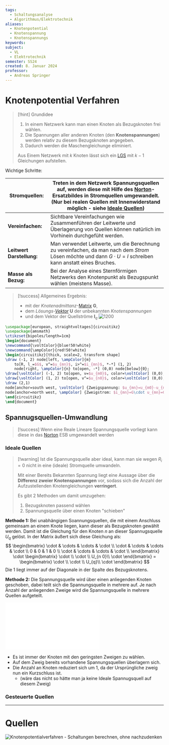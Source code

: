 ```yaml
---
tags:
  - Schaltungsanalyse
  - Algorithmus/Elektrotechnik
aliases:
  - Knotenpotential
  - Knotenspannung
  - Knotenspannungs
keywords: 
subject:
  - VL
  - Elektrotechnik
semester: SS24
created: 8. Januar 2024
professor:
  - Andreas Springer
---
```

 

# Knotenpotential Verfahren

> [!hint] Grundidee
> 1. In einem Netzwerk kann man einen Knoten als Bezugsknoten frei wählen. 
> 2. Die Spannungen aller anderen Knoten (den **Knotenspannungen**) werden relativ zu diesem Bezugsknoten angegeben.
> 3. Dadurch werden die Maschengleichunge eliminiert.
>  
> Aus Einem Netzwerk mit $k$ Knoten lässt sich ein [LGS](../Mathematik/Analysis/Lineare%20Gleichungssysteme.md) mit $k-1$ Gleichungen aufstellen.
>

Wichtige Schritte:

| **Stromquellen:**         | Treten in dem Netzwerk Spannungsquellen auf, werden diese mit Hilfe des [Norton](../Elektrotechnik/lineare%20Quellen.md)-Ersatzbildes in Stromquellen umgewandelt.<br>(Nur bei realen Quellen mit Innenwiderstand möglich - siehe [Ideale Quellen](Knotenpotentialverfahren.md#Ideale%20Quellen)) |
| ------------------------- | ------------------------------------------------------------------------------------------------------------------------------------------------------------------------------------------------------------------------------------------------------------------------------------------------- |
| **Vereinfachen:**         | Sichtbare Vereinfachungen wie Zusammenführen der Leitwerte und Überlagerung von Quellen können natürlich im Vorhinein durchgefüht werden.                                                                                                                                                         |
| **Leitwert Darstellung:** | Man verwendet Leitwerte, um die Berechnung zu vereinfachen, da man nach dem *Strom* Lösen möchte und dann $G\cdot U=I$ schreiben kann anstatt eines Bruches.                                                                                                                                      |
| **Masse als Bezug:**      | Bei der Analyse eines Sternförmigen Netzwerks den Knotenpunkt als Bezugspunkt wählen (meistens Masse).                                                                                                                                                                                            |


> [!success] Allgemeines Ergebnis:
> - mit der *Knotenadmittanz*-[Matrix](../Mathematik/Algebra/Matrix.md) $\mathbf{G}$,
> - dem *Lösungs-[Vektor](../Mathematik/Algebra/Vektor.md)* $\mathbf{U}$ der unbekannten *Knotenspannungen*
> - und dem Vektor der Quellströme $\mathbf{I}_{q}$
> ![1200](../assets/Excalidraw/Knotenpotentialverfahren%202024-03-13%2021.34.50.excalidraw)

```tikz
\usepackage[european, straightvoltages]{circuitikz}
\usepackage{amsmath}
\ctikzset{bipoles/length=1cm}
\begin{document}
\newcommand{\voltColor}{blue!50!white}
\newcommand{\ampColor}{red!50!white}
\begin{circuitikz}[thick, scale=2, transform shape]
\draw (-1, 2) node[left, \ampColor]{m}
    to[R, l_=$G$, v^=$u_{mn}$, i>^=$i_{mn}$, *-*] (1, 2)
    node[right, \ampColor]{n} to[open, -*] (0,0) node[below]{0};
\draw[\voltColor] (-1, 2) to[open, v=$u_{m0}$, color=\voltColor] (0,0);
\draw[\voltColor] (1, 2) to[open, v^=$u_{n0}$, color=\voltColor] (0,0);
\draw (2,1)
node[anchor=south west, \voltColor] {Zweigspannung: $u_{mn}=u_{m0}-u_{n0}$}
node[anchor=north west, \ampColor] {Zweigstrom: $i_{mn}=G\cdot u_{mn}=G\cdot(u_{m0}-u_{n0})$};
\end{circuitikz}
\end{document}
```

## Spannugsquellen-Umwandlung 

> [!success] Wenn eine Reale Lineare Spannungsquelle vorliegt kann diese in das [Norton](../Elektrotechnik/lineare%20Quellen.md) ESB umgewandelt werden

### Ideale Quellen

> [!warning] Ist die Spannungsquelle aber ideal, kann man sie wegen $R_{i}=0$ nicht in eine (ideale) Stromquelle umwandeln.
> 
> Mit einer Bereits Bekannten Spannung liegt eine Aussage über die **Differenz zweier Knotenspannungen** vor, sodass sich die Anzahl der Aufzustellenden Knotengleichungen **verringert**.
> 
> Es gibt 2 Methoden um damit umzugehen:
> 1. Bezugsknoten passend wählen
> 2. Spannungsquelle über einen Knoten "schieben"
> 

**Methode 1:** Bei unabhängigen Soannungsquellen, die mit einem Anschluss gemeinsam an einem Knote liegen, kann dieser als Bezugsknoten gewählt werden. Damit ist die Gleichung für den Knoten $n$ an dieser Spannugsquelle $U_{q}$ gelöst. In der Matrix äußert sich diese Gleichung als:
$$
\begin{bmatrix}
\cdot & \cdots & \cdots & \cdot \\
\cdot & \cdots & \cdots & \cdot \\
0 & 0 & 1 & 0 \\
\cdot & \cdots & \cdots & \cdot \\
\end{bmatrix} \cdot \begin{bmatrix}
\cdot \\ \cdot \\ U_{n 0}\\ \cdot
\end{bmatrix} = \begin{bmatrix}
\cdot \\ \cdot \\ U_{q}\\ \cdot
\end{bmatrix}
$$
Die 1 liegt immer auf der Diagonale in der Spalte des Bezugsknotens.

**Methode 2:** Die Spannungsquelle wird über einen anliegenden Knoten geschoben, dabei teilt sich die Spannungsquelle in mehrere auf. Je nach Anzahl der anliegenden Zweige wird die Spannungsquelle in mehrere Quellen aufgeteilt.

![600](assets/Knotenpotentialverfahren%202025-01-15%2002.07.09.excalidraw.md)

- Es ist immer der Knoten mit den geringsten Zweigen zu wählen. 
- Auf dem Zweig bereits vorhandene Spannungsquellen überlagern sich.
- Die Anzahl an Knoten reduziert sich um 1, da der Ursprüngliche zweig nun ein Kurzschluss ist. 
    - (wäre das nicht so hätte man ja keine Ideale Spannugsquell auf diesem Zweig)

### Gesteuerte Quellen

---

# Quellen

![Knotenpotentialverfahren - Schaltungen berechnen, ohne nachzudenken](https://www.youtube.com/watch?v=SxBQ7VUgzEM)